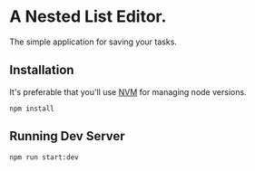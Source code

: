 # A Nested List Editor.

The simple application for saving your tasks.

## Installation

It's preferable that you'll use [NVM](https://github.com/creationix/nvm) for managing node versions.

```
npm install
```

## Running Dev Server

```
npm run start:dev
```
